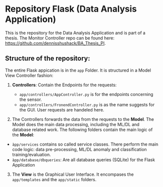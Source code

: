 # Repository Flask (Data Analysis Application)

This is the repository for the Data Analysis Application and is part of a thesis. The Monitor Controller repo can be found here: https://github.com/dennisshushack/BA_Thesis_PI.

## Structure of the repository:
The entire Flask appication is in the `app` Folder. It is structured in a Model View Controller fashion:
1. **Controllers**: Contain the Endpoints for the requests:
   * `app/controllers/AppController.py` is for the endpoints concerning the sensor.
   * `app/controllers/FronendController.py` is as the name suggests for the GUI. User requests are handeled here.
   
2. The Controllers forwards the data from the requests to the **Model**. The Model does the main data processing, including the ML/DL and database related work. The following folders contain the main logic of the **Model**:
  * `àpp/services` contains so called service classes. There perform the main code logic: data pre-processing, ML/DL anomaly and classification training/evaluation.
  * `àpp/database/dbqueries`: Are all database queries (SQLite) for the Flask Application 

3. The **View** is the Graphical User Interface. It encompases the `app/templates` and the `app/static` folders.
